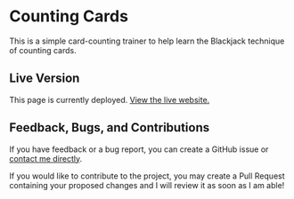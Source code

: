 # Counting Cards

This is a simple card-counting trainer to help learn the Blackjack technique of counting cards.

## Live Version

This page is currently deployed. [View the live website.](https://www.nhcarrigan.com/counting-cards)

## Feedback, Bugs, and Contributions

If you have feedback or a bug report, you can create a GitHub issue or [contact me directly](https://contact.nhcarrigan.com).

If you would like to contribute to the project, you may create a Pull Request containing your proposed changes and I will review it as soon as I am able!
